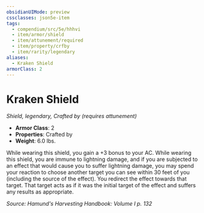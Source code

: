 ```yaml
---
obsidianUIMode: preview
cssclasses: json5e-item
tags:
  - compendium/src/5e/hhhvi
  - item/armor/shield
  - item/attunement/required
  - item/property/crfby
  - item/rarity/legendary
aliases:
  - Kraken Shield
armorClass: 2
---
```

# Kraken Shield
*Shield, legendary, Crafted by (requires attunement)*  

- **Armor Class**: 2
- **Properties**: Crafted by
- **Weight**: 6.0 lbs.

While wearing this shield, you gain a +3 bonus to your AC. While wearing this shield, you are immune to lightning damage, and if you are subjected to an effect that would cause you to suffer lightning damage, you may spend your reaction to choose another target you can see within 30 feet of you (including the source of the effect). You redirect the effect towards that target. That target acts as if it was the initial target of the effect and suffers any results as appropriate.

*Source: Hamund's Harvesting Handbook: Volume I p. 132*
